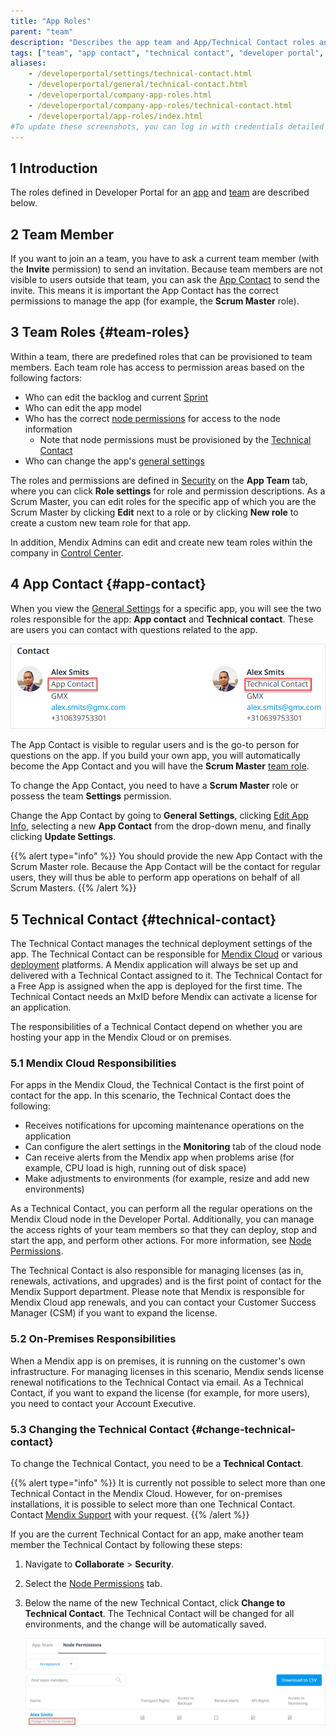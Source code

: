 ```yaml
---
title: "App Roles"
parent: "team"
description: "Describes the app team and App/Technical Contact roles and permissions within the Mendix Platform."
tags: ["team", "app contact", "technical contact", "developer portal", "role", "permissions"]
aliases:
    - /developerportal/settings/technical-contact.html
    - /developerportal/general/technical-contact.html
    - /developerportal/company-app-roles.html
    - /developerportal/company-app-roles/technical-contact.html
    - /developerportal/app-roles/index.html
#To update these screenshots, you can log in with credentials detailed in How to Update Screenshots Using Team Apps.
---
```


## 1 Introduction

The roles defined in Developer Portal for an [app](/developerportal/apps-list/) and [team](team) are described below.

## 2 Team Member

If you want to join an a team, you have to ask a current team member (with the **Invite** permission) to send an invitation. Because team members are not visible to users outside that team, you can ask the [App Contact](/developerportal/settings/general-settings) to send the invite. This means it is important the App Contact has the correct permissions to manage the app (for example, the **Scrum Master** role).

## 3 Team Roles {#team-roles}

Within a team, there are predefined roles that can be provisioned to team members. Each team role has access to permission areas based on the following factors:

* Who can edit the backlog and current [Sprint](/developerportal/collaborate/stories)
* Who can edit the app model
* Who has the correct [node permissions](/developerportal/deploy/node-permissions) for access to the node information
	* Note that node permissions must be provisioned by the [Technical Contact](#technical-contact)
* Who can change the app's [general settings](/developerportal/settings/general-settings)

The roles and permissions are defined in [Security](/developerportal/collaborate/security) on the **App Team** tab, where you can click **Role settings** for role and permission descriptions. As a Scrum Master, you can edit roles for the specific app of which you are the Scrum Master by clicking **Edit** next to a role or by clicking **New role** to create a custom new team role for that app.

In addition, Mendix Admins can edit and create new team roles within the company in [Control Center](/developerportal/control-center/).

## 4 App Contact {#app-contact}

When you view the [General Settings](/developerportal/settings/general-settings) for a specific app, you will see the two roles responsible for the app: **App contact** and **Technical contact**. These are users you can contact with questions related to the app.

![](attachments/app-roles/app-roles.png)

The App Contact is visible to regular users and is the go-to person for questions on the app. If you build your own app, you will automatically become the App Contact and you will have the **Scrum Master** [team role](#team-roles). 


To change the App Contact, you need to have a **Scrum Master** role or possess the team **Settings** permission.

Change the App Contact by going to **General Settings**, clicking [Edit App Info](/developerportal/collaborate/general-settings#editing), selecting a new **App Contact** from the drop-down menu, and finally clicking **Update Settings**.

{{% alert type="info" %}}
You should provide the new App Contact with the Scrum Master role. Because the App Contact will be the contact for regular users, they will thus be able to perform app operations on behalf of all Scrum Masters.
{{% /alert %}}

## 5 Technical Contact {#technical-contact}

The Technical Contact manages the technical deployment settings of the app. The Technical Contact can be responsible for [Mendix Cloud](/developerportal/deploy/mendix-cloud-deploy) or various [deployment](/developerportal/deploy) platforms. A Mendix application will always be set up and delivered with a Technical Contact assigned to it. The Technical Contact for a Free App is assigned when the app is deployed for the first time. The Technical Contact needs an MxID before Mendix can activate a license for an application.

The responsibilities of a Technical Contact depend on whether you are hosting your app in the Mendix Cloud or on premises.

### 5.1 Mendix Cloud Responsibilities

For apps in the Mendix Cloud, the Technical Contact is the first point of contact for the app. In this scenario, the Technical Contact does the following:

* Receives notifications for upcoming maintenance operations on the application
* Can configure the alert settings in the **Monitoring** tab of the cloud node
* Can receive alerts from the Mendix app when problems arise (for example, CPU load is high, running out of disk space)
* Make adjustments to environments (for example, resize and add new environments) 

As a Technical Contact, you can perform all the regular operations on the Mendix Cloud node in the Developer Portal. Additionally, you can manage the access rights of your team members so that they can deploy, stop and start the app, and perform other actions. For more information, see [Node Permissions](/developerportal/deploy/node-permissions).

The Technical Contact is also responsible for managing licenses (as in, renewals, activations, and upgrades) and is the first point of contact for the Mendix Support department. Please note that Mendix is responsible for Mendix Cloud app renewals, and you can contact your Customer Success Manager (CSM) if you want to expand the license.

### 5.2 On-Premises Responsibilities

When a Mendix app is on premises, it is running on the customer's own infrastructure. For managing licenses in this scenario, Mendix sends license renewal notifications to the Technical Contact via email. As a Technical Contact, if you want to expand the license (for example, for more users), you need to contact your Account Executive.

### 5.3 Changing the Technical Contact {#change-technical-contact}

To change the Technical Contact, you need to be a **Technical Contact**.

{{% alert type="info" %}}
It is currently not possible to select more than one Technical Contact in the Mendix Cloud. However, for on-premises installations, it is possible to select more than one Technical Contact. Contact [Mendix Support](https://support.mendix.com) with your request.
{{% /alert %}}

If you are the current Technical Contact for an app, make another team member the Technical Contact by following these steps:

1. Navigate to **Collaborate** > **Security**.
2. Select the [Node Permissions](/developerportal/collaborate/security#node-permissions) tab.
3.  Below the name of the new Technical Contact, click **Change to Technical Contact**. The Technical Contact will be changed for all environments, and the change will be automatically saved.

	![](attachments/app-roles/change-technicalcontact.png)

